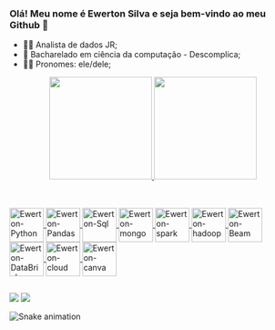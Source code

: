 ### Olá! Meu nome é Ewerton Silva e seja bem-vindo ao meu Github 👋

- 👨‍💻 Analista de dados JR;
- 📖 Bacharelado em ciência da computação - Descomplica;
- 🧑🏽 Pronomes: ele/dele;
<div align="center">
  <a href="https://github.com/ewertonsilvag">
  <img height="180em" src="https://github-readme-stats.vercel.app/api?username=ewertonsilvag&show_icons=true&theme=radical&include_all_commits=true&count_private=true"/>
  <img height="180em" src="https://github-readme-stats.vercel.app/api/top-langs/?username=ewertonsilvag&layout=compact&langs_count=7&theme=radical"/>
</div>
  
##  
<div style="display: inline_block"><br>
 <img align="center" alt="Ewerton-Python" height="60" width="60" src="https://cdn.jsdelivr.net/gh/devicons/devicon/icons/python/python-original-wordmark.svg" />
 <img align="center" alt="Ewerton-Pandas" height="60 width="60" src="https://cdn.jsdelivr.net/gh/devicons/devicon/icons/pandas/pandas-original-wordmark.svg" />
 <img align="center" alt="Ewerton-Sql" height="60" width="60" src="https://cdn.jsdelivr.net/gh/devicons/devicon/icons/mysql/mysql-original-wordmark.svg" />
 <img align="center" alt="Ewerton-mongo" height="60" width="60" src="https://cdn.jsdelivr.net/gh/devicons/devicon/icons/mongodb/mongodb-original-wordmark.svg" />
 <img align="center" alt="Ewerton-spark" height="60" width="60" src="https://www.vectorlogo.zone/logos/apache_spark/apache_spark-ar21.svg" />
 <img align="center" alt="Ewerton-hadoop" height="60" width="60" src="https://www.vectorlogo.zone/logos/apache_hadoop/apache_hadoop-icon.svg" />
 <img align="center" alt="Ewerton-Beam" height="60" width="60" src="https://www.vectorlogo.zone/logos/apache_beam/apache_beam-icon.svg" />                                      <img align="center" alt="Ewerton-DataBricks" height="60" width="60" src="https://www.vectorlogo.zone/logos/databricks/databricks-ar21.svg" />
 <img align="center" alt="Ewerton-cloud" height="60" width="60" src="https://cdn.jsdelivr.net/gh/devicons/devicon/icons/googlecloud/googlecloud-original-wordmark.svg" />
 <img align="center" alt="Ewerton-canva" height="60" width="60" src="https://cdn.jsdelivr.net/gh/devicons/devicon/icons/canva/canva-original.svg" />  
</div>
  

##  
<div> 
  <a href = "mailto:ewertonsilvag@gmail.com"><img src="https://img.shields.io/badge/Gmail-D14836?style=for-the-badge&logo=gmail&logoColor=white" target="_blank"></a>
  <a href="https://www.linkedin.com/in/ewertonsilvag" target="_blank"><img src="https://img.shields.io/badge/-LinkedIn-%230077B5?style=for-the-badge&logo=linkedin&logoColor=white" target="_blank"></a> 
  
  ![Snake animation](https://github.com/ewertonsilvag/ewertonsilvag/blob/output/github-contribution-grid-snake.svg)

</div>
